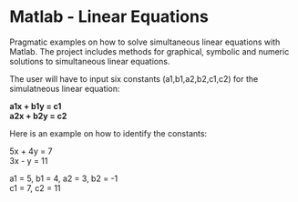# Matlab - Linear Equations
Pragmatic examples on how to solve simultaneous linear equations with Matlab. The project includes methods for graphical, symbolic and numeric solutions to simultaneous linear equations.

The user will have to input six constants (a1,b1,a2,b2,c1,c2) for the simulatneous linear equation:

**a1x + b1y = c1  
a2x + b2y = c2**

Here is an example on how to identify the constants:

5x + 4y = 7  
3x - y = 11

a1 = 5, b1 = 4, a2 = 3, b2 = -1  
c1 = 7, c2 = 11
